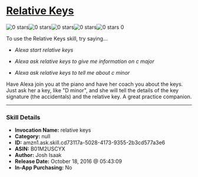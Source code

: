 # [Relative Keys](http://alexa.amazon.com/#skills/amzn1.ask.skill.cd73117a-5028-4173-9355-2b3cd577a3e6)
![0 stars](../../images/ic_star_border_black_18dp_1x.png)![0 stars](../../images/ic_star_border_black_18dp_1x.png)![0 stars](../../images/ic_star_border_black_18dp_1x.png)![0 stars](../../images/ic_star_border_black_18dp_1x.png)![0 stars](../../images/ic_star_border_black_18dp_1x.png) 0

To use the Relative Keys skill, try saying...

* *Alexa start relative keys*

* *Alexa ask relative keys to give me information on c major*

* *Alexa ask relative keys to tell me about c minor*

Have Alexa join you at the piano and have her coach you about the keys.  Just ask her a key, like "D minor", and she will tell the details of the key signature (the accidentals) and the relative key.  A great practice companion.

***

### Skill Details

* **Invocation Name:** relative keys
* **Category:** null
* **ID:** amzn1.ask.skill.cd73117a-5028-4173-9355-2b3cd577a3e6
* **ASIN:** B01M2USCYX
* **Author:** Josh Isaak
* **Release Date:** October 18, 2016 @ 05:43:09
* **In-App Purchasing:** No
